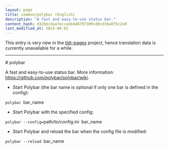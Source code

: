 ```yaml
---
layout: page
title: common/polybar (English)
description: "A fast and easy-to-use status bar."
content_hash: d32bbcdaafecceeb448797309cd0cd16a075c2e0
last_modified_at: 2023-08-02
---
```


This entry is very new in the [tldr-pages](https://github.com/tldr-pages/tldr) project, hence translation data is currently unavailable for a while.

<hr># polybar

A fast and easy-to-use status bar.
More information: <https://github.com/polybar/polybar/wiki>.

- Start Polybar (the bar name is optional if only one bar is defined in the config):

`polybar `<span class="tldr-var badge badge-pill bg-dark-lm bg-white-dm text-white-lm text-dark-dm font-weight-bold">bar_name</span>

- Start Polybar with the specified config:

`polybar --config=`<span class="tldr-var badge badge-pill bg-dark-lm bg-white-dm text-white-lm text-dark-dm font-weight-bold">path/to/config.ini</span>` `<span class="tldr-var badge badge-pill bg-dark-lm bg-white-dm text-white-lm text-dark-dm font-weight-bold">bar_name</span>

- Start Polybar and reload the bar when the config file is modified:

`polybar --reload `<span class="tldr-var badge badge-pill bg-dark-lm bg-white-dm text-white-lm text-dark-dm font-weight-bold">bar_name</span>
